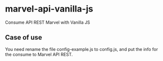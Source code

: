 # marvel-api-vanilla-js

Consume API REST Marvel with Vanilla JS

## Case of use

You need rename the file config-example.js to config.js, and put the info for the consume to Marvel API REST.
